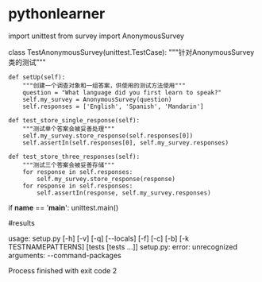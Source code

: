 # pythonlearner

import unittest
from survey import AnonymousSurvey


class TestAnonymousSurvey(unittest.TestCase):
    """针对AnonymousSurvey类的测试"""

    def setUp(self):
        """创建一个调查对象和一组答案，供使用的测试方法使用"""
        question = "What language did you first learn to speak?"
        self.my_survey = AnonymousSurvey(question)
        self.responses = ['English', 'Spanish', 'Mandarin']

    def test_store_single_response(self):
        """测试单个答案会被妥善处理"""
        self.my_survey.store_response(self.responses[0])
        self.assertIn(self.responses[0], self.my_survey.responses)

    def test_store_three_responses(self):
        """测试三个答案会被妥善存储"""
        for response in self.responses:
            self.my_survey.store_response(response)
        for response in self.responses:
            self.assertIn(response, self.my_survey.responses)


if __name__ == '__main__':
    unittest.main()

#results

usage: setup.py [-h] [-v] [-q] [--locals] [-f] [-c] [-b] [-k TESTNAMEPATTERNS]
                [tests [tests ...]]
setup.py: error: unrecognized arguments: --command-packages

Process finished with exit code 2

